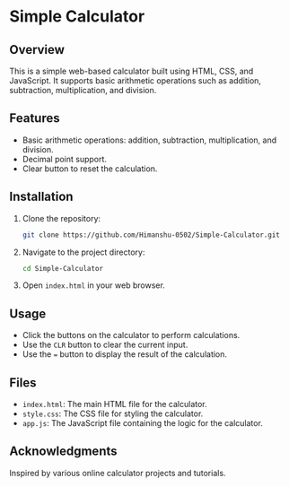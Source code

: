 # Simple Calculator

## Overview

This is a simple web-based calculator built using HTML, CSS, and JavaScript. It supports basic arithmetic operations such as addition, subtraction, multiplication, and division.

## Features

- Basic arithmetic operations: addition, subtraction, multiplication, and division.
- Decimal point support.
- Clear button to reset the calculation.

## Installation

1. Clone the repository:
    ```sh
    git clone https://github.com/Himanshu-0502/Simple-Calculator.git
    ```
2. Navigate to the project directory:
    ```sh
    cd Simple-Calculator
    ```
3. Open `index.html` in your web browser.

## Usage

- Click the buttons on the calculator to perform calculations.
- Use the `CLR` button to clear the current input.
- Use the `=` button to display the result of the calculation.

## Files

- `index.html`: The main HTML file for the calculator.
- `style.css`: The CSS file for styling the calculator.
- `app.js`: The JavaScript file containing the logic for the calculator.

## Acknowledgments

Inspired by various online calculator projects and tutorials.
